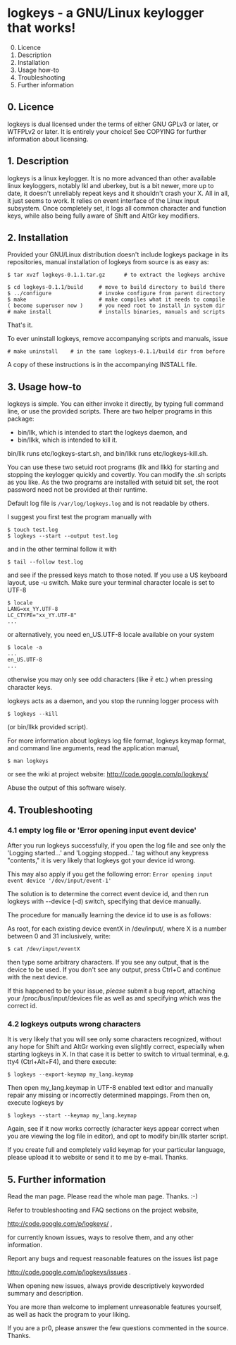 # logkeys - a GNU/Linux keylogger that works!

  0. Licence
  1. Description
  2. Installation
  3. Usage how-to
  4. Troubleshooting
  5. Further information

## 0. Licence

logkeys is dual licensed under the terms of either GNU GPLv3 or later, or 
WTFPLv2 or later. It is entirely your choice! See COPYING for further 
information about licensing.


## 1. Description

logkeys is a linux keylogger. It is no more advanced than other available linux
keyloggers, notably lkl and uberkey, but is a bit newer, more up to date, it
doesn't unreliably repeat keys and it shouldn't crash your X. All in all, it
just seems to work. It relies on event interface of the Linux input subsystem. 
Once completely set, it logs all common character and function keys, while also
being fully aware of Shift and AltGr key modifiers.


## 2. Installation

Provided your GNU/Linux distribution doesn't include logkeys package in its
repositories, manual installation of logkeys from source is as easy as:

    $ tar xvzf logkeys-0.1.1.tar.gz      # to extract the logkeys archive
 
    $ cd logkeys-0.1.1/build     # move to build directory to build there
    $ ../configure               # invoke configure from parent directory
    $ make                       # make compiles what it needs to compile
    ( become superuser now )     # you need root to install in system dir
    # make install               # installs binaries, manuals and scripts

That's it.

To ever uninstall logkeys, remove accompanying scripts and manuals, issue

    # make uninstall    # in the same logkeys-0.1.1/build dir from before

A copy of these instructions is in the accompanying INSTALL file.


## 3. Usage how-to

logkeys is simple. You can either invoke it directly, by typing full command 
line, or use the provided scripts. There are two helper programs in this 
package:

- bin/llk, which is intended to start the logkeys daemon, and
- bin/llkk, which is intended to kill it.
 
bin/llk runs etc/logkeys-start.sh, and bin/llkk runs etc/logkeys-kill.sh.

You can use these two setuid root programs (llk and llkk) for starting and
stopping the keylogger quickly and covertly. You can modify the .sh scripts as
you like. As the two programs are installed with setuid bit set, the root
password need not be provided at their runtime.

Default log file is `/var/log/logkeys.log` and is not readable by others.

I suggest you first test the program manually with

    $ touch test.log
    $ logkeys --start --output test.log

and in the other terminal follow it with

    $ tail --follow test.log

and see if the pressed keys match to those noted. If you use a US keyboard
layout, use -u switch. Make sure your terminal character locale is set to UTF-8

    $ locale
    LANG=xx_YY.UTF-8
    LC_CTYPE="xx_YY.UTF-8"
    ...

or alternatively, you need en_US.UTF-8 locale available on your system

    $ locale -a
    ...
    en_US.UTF-8
    ...

otherwise you may only see odd characters (like ꑶ etc.) when pressing character
keys.

logkeys acts as a daemon, and you stop the running logger process with

    $ logkeys --kill

(or bin/llkk provided script).

For more information about logkeys log file format, logkeys keymap format, and
command line arguments, read the application manual,

    $ man logkeys

or see the wiki at project website: http://code.google.com/p/logkeys/

Abuse the output of this software wisely.


## 4. Troubleshooting

### 4.1 empty log file or 'Error opening input event device'

After you run logkeys successfully, if you open the log file and see only the
'Logging started...' and 'Logging stopped...' tag without any keypress
"contents," it is very likely that logkeys got your device id wrong.

This may also apply if you get the following error: `Error opening
input event device '/dev/input/event-1'`

The solution is to determine the correct event device id, and then run 
logkeys with --device (-d) switch, specifying that device manually.

The procedure for manually learning the device id to use is as follows:

As root, for each existing device eventX in /dev/input/, where X is a number
between 0 and 31 inclusively, write:

    $ cat /dev/input/eventX

then type some arbitrary characters. If you see any output, that is the device
to be used. If you don't see any output, press Ctrl+C and continue with the
next device.

If this happened to be your issue, *please* submit a bug report, attaching
your /proc/bus/input/devices file as well as and specifying which was the
correct id.


### 4.2 logkeys outputs wrong characters

It is very likely that you will see only some characters recognized, without
any hope for Shift and AltGr working even slightly correct, especially when
starting logkeys in X. In that case it is better to switch to virtual 
terminal, e.g. tty4 (Ctrl+Alt+F4), and there execute:

    $ logkeys --export-keymap my_lang.keymap

Then open my_lang.keymap in UTF-8 enabled text editor and manually repair any
missing or incorrectly determined mappings. From then on, execute logkeys by

    $ logkeys --start --keymap my_lang.keymap

Again, see if it now works correctly (character keys appear correct when you
are viewing the log file in editor), and opt to modify bin/llk starter script.

If you create full and completely valid keymap for your particular language,
please upload it to website or send it to me by e-mail. Thanks.


## 5. Further information

Read the man page. Please read the whole man page. Thanks. :-)

Refer to troubleshooting and FAQ sections on the project website,

 http://code.google.com/p/logkeys/ ,

for currently known issues, ways to resolve them, and any other information.

Report any bugs and request reasonable features on the issues list page

 http://code.google.com/p/logkeys/issues .

When opening new issues, always provide descriptively keyworded summary and
description.

You are more than welcome to implement unreasonable features yourself, as well
as hack the program to your liking.

If you are a pr0, please answer the few questions commented in the source.
Thanks.

